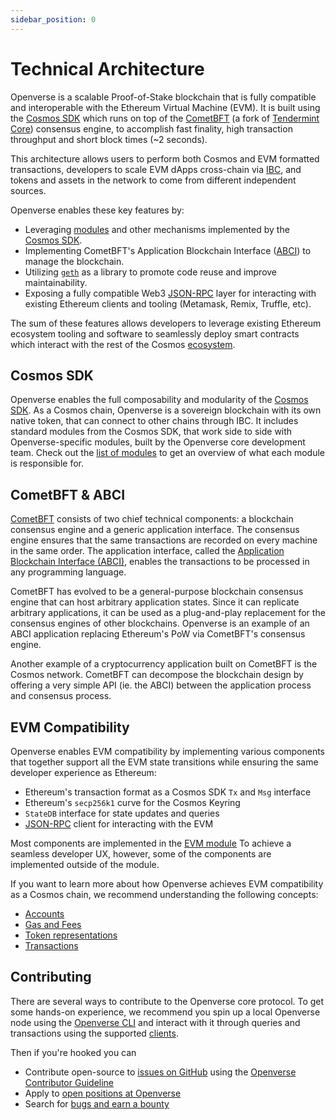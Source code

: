 ```yaml
---
sidebar_position: 0
---
```


# Technical Architecture

Openverse is a scalable Proof-of-Stake blockchain that is fully compatible and
interoperable with the Ethereum Virtual Machine (EVM). It is built using the [Cosmos SDK](https://github.com/cosmos/cosmos-sdk/)
which runs on top of the [CometBFT](https://github.com/cometbft/cometbft) (a fork of [Tendermint Core](https://docs.tendermint.com/)) consensus engine,
to accomplish fast finality, high transaction throughput and short block times (~2 seconds).

This architecture allows users to perform both Cosmos and EVM formatted transactions,
developers to scale EVM dApps cross-chain via [IBC](https://cosmos.network/ibc),
and tokens and assets in the network to come from different independent sources.

Openverse enables these key features by:

* Leveraging [modules](https://docs.cosmos.network/main/building-modules/intro.html) and other mechanisms implemented by the [Cosmos SDK](https://docs.cosmos.network/).
* Implementing CometBFT's Application Blockchain Interface ([ABCI](https://docs.tendermint.com/master/spec/abci/)) to manage the blockchain.
* Utilizing [`geth`](https://github.com/ethereum/go-ethereum) as a library to promote code reuse and improve maintainability.
* Exposing a fully compatible Web3 [JSON-RPC](./../develop/api/ethereum-json-rpc/methods) layer for interacting with existing Ethereum clients and tooling (Metamask, Remix, Truffle, etc).

The sum of these features allows developers to leverage existing Ethereum ecosystem tooling and
software to seamlessly deploy smart contracts which interact with the rest of the Cosmos
[ecosystem](https://cosmos.network/ecosystem).

## Cosmos SDK

Openverse enables the full composability and modularity of the [Cosmos SDK](https://docs.cosmos.network/).
As a Cosmos chain, Openverse is a sovereign blockchain with its own native token,
that can connect to other chains through IBC. It includes standard modules from the Cosmos SDK,
that work side to side with Openverse-specific modules, built by the Openverse core development team.
Check out the [list of modules](modules/index.md) to get an overview of what each module is responsible for.

## CometBFT & ABCI

[CometBFT](https://github.com/cometbft/cometbft) consists of two chief technical components:
a blockchain consensus engine and a generic application interface.
The consensus engine ensures that the same transactions
are recorded on every machine in the same order.
The application interface, called the [Application Blockchain Interface (ABCI)](https://docs.tendermint.com/master/spec/abci/),
enables the transactions to be processed in any programming language.

CometBFT has evolved to be a general-purpose blockchain consensus engine that
can host arbitrary application states. Since it can replicate arbitrary
applications, it can be used as a plug-and-play replacement for the consensus
engines of other blockchains. Openverse is an example of an ABCI application
replacing Ethereum's PoW via CometBFT's consensus engine.

Another example of a cryptocurrency application built on CometBFT is the Cosmos
network. CometBFT can decompose the blockchain design by offering a very
simple API (ie. the ABCI) between the application process and consensus process.

## EVM Compatibility

Openverse enables EVM compatibility by implementing various components
that together support all the EVM state transitions
while ensuring the same developer experience as Ethereum:

- Ethereum's transaction format as a Cosmos SDK `Tx` and `Msg` interface
- Ethereum's `secp256k1` curve for the Cosmos Keyring
- `StateDB` interface for state updates and queries
- [JSON-RPC](../develop/api/ethereum-json-rpc) client for interacting with the EVM

Most components are implemented in the [EVM module](modules/evm.md)
To achieve a seamless developer UX, however, some of the components are implemented
outside of the module.

If you want to learn more about how Openverse achieves EVM compatibility as a Cosmos chain,
we recommend understanding the following concepts:

* [Accounts](./concepts/accounts.md)
* [Gas and Fees](./concepts/gas-and-fees.md)
* [Token representations](./concepts/tokens.md)
* [Transactions](./concepts/transactions.md)

## Contributing

There are several ways to contribute to the Openverse core protocol. To get some hands-on experience,
we recommend you spin up a local Openverse node using the [Openverse CLI](openverse-cli/index.md)
and interact with it through queries and transactions using the supported [clients](../develop/api#clients).

Then if you're hooked you can

* Contribute open-source to [issues on GitHub](https://github.com/openverse/openverse/issues)
using the [Openverse Contributor Guideline](https://github.com/openverse/openverse/blob/main/CONTRIBUTING.md)
* Apply to [open positions at Openverse](https://boards.eu.greenhouse.io/openverse)
* Search for [bugs and earn a bounty](bugs.md)
